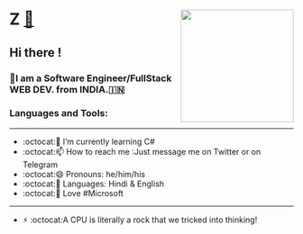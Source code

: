 
# Z  [🔗](https://zravi.github.io/) <img align='right' src='https://user-images.githubusercontent.com/5713670/87202985-820dcb80-c2b6-11ea-9f56-7ec461c497c3.gif' width='200"'>
## Hi there !
### 🔭I am a Software Engineer/FullStack WEB DEV. from INDIA.🇮🇳
### Languages and Tools:

---
-  :octocat:🌱 I’m currently learning C#
-  :octocat:📫 How to reach me :Just message me on Twitter or on Telegram
-  :octocat:😄 Pronouns: he/him/his
-  :octocat:💬 Languages: Hindi & English
-  :octocat:📱 Love #Microsoft
- ---------------------------------------------------------------------------
- ⚡  :octocat:A CPU is literally a rock that we tricked into thinking!


<!--
**zravi/zravi** is a ✨ _special_ ✨ repository because its `README.md` (this file) appears on your GitHub profile
-->
